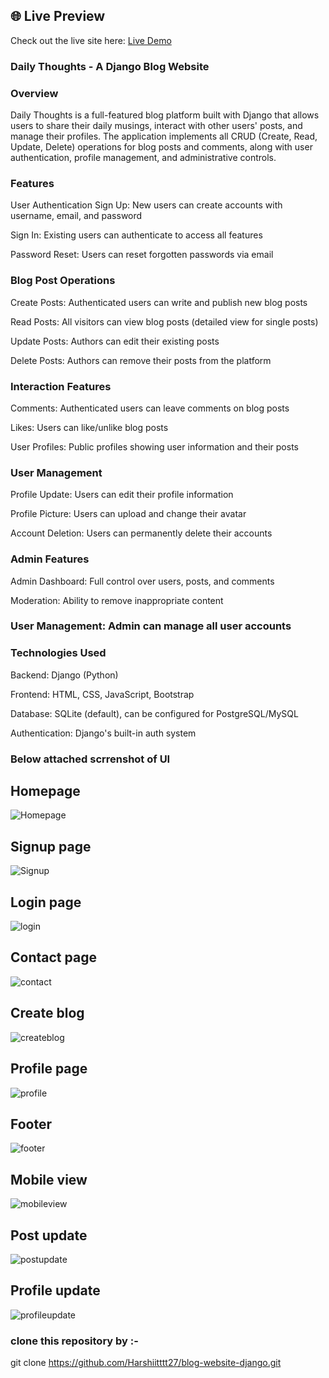 ## 🌐 Live Preview

Check out the live site here: [Live Demo](https://blog-website-django-3.onrender.com/)

### Daily Thoughts - A Django Blog Website
### Overview
Daily Thoughts is a full-featured blog platform built with Django that allows users to share their daily musings, interact with other users' posts, and manage their profiles. The application implements all CRUD (Create, Read, Update, Delete) operations for blog posts and comments, along with user authentication, profile management, and administrative controls.

### Features
User Authentication
Sign Up: New users can create accounts with username, email, and password

Sign In: Existing users can authenticate to access all features

Password Reset: Users can reset forgotten passwords via email

### Blog Post Operations
Create Posts: Authenticated users can write and publish new blog posts

Read Posts: All visitors can view blog posts (detailed view for single posts)

Update Posts: Authors can edit their existing posts

Delete Posts: Authors can remove their posts from the platform

### Interaction Features
Comments: Authenticated users can leave comments on blog posts

Likes: Users can like/unlike blog posts

User Profiles: Public profiles showing user information and their posts

### User Management
Profile Update: Users can edit their profile information

Profile Picture: Users can upload and change their avatar

Account Deletion: Users can permanently delete their accounts

### Admin Features
Admin Dashboard: Full control over users, posts, and comments

Moderation: Ability to remove inappropriate content

### User Management: Admin can manage all user accounts

### Technologies Used
Backend: Django (Python)

Frontend: HTML, CSS, JavaScript, Bootstrap

Database: SQLite (default), can be configured for PostgreSQL/MySQL

Authentication: Django's built-in auth system

### Below attached scrrenshot of UI

## Homepage 
![Homepage](https://github.com/Harshiitttt27/blog-website-django/blob/main/static/preview/Screenshot%202025-04-06%20185359.png?raw=true)

## Signup page 
![Signup](https://github.com/Harshiitttt27/blog-website-django/blob/main/static/preview/Screenshot%202025-04-06%20185432.png?raw=true)

## Login page 
![login](https://github.com/Harshiitttt27/blog-website-django/blob/main/static/preview/Screenshot%202025-04-06%20185409.png?raw=true)

## Contact page 
![contact](https://github.com/Harshiitttt27/blog-website-django/blob/main/static/preview/Screenshot%202025-04-06%20185443.png?raw=true)

## Create blog 
![createblog](https://github.com/Harshiitttt27/blog-website-django/blob/main/static/preview/Screenshot%202025-04-06%20185456.png?raw=true)

## Profile page 
![profile](https://github.com/Harshiitttt27/blog-website-django/blob/main/static/preview/Screenshot%202025-04-06%20185523.png?raw=true)

## Footer 
![footer](https://github.com/Harshiitttt27/blog-website-django/blob/main/static/preview/Screenshot%202025-04-06%20185615.png?raw=true)

## Mobile view
![mobileview](https://github.com/Harshiitttt27/blog-website-django/blob/main/static/preview/Screenshot%202025-04-06%20190011.png?raw=true)

## Post update 
![postupdate](https://github.com/Harshiitttt27/blog-website-django/blob/main/static/preview/Screenshot%202025-04-06%20190056.png?raw=true)

## Profile update 
![profileupdate](https://github.com/Harshiitttt27/blog-website-django/blob/main/static/preview/Screenshot%202025-04-06%20190106.png?raw=true)


### clone this repository by :-
git clone https://github.com/Harshiitttt27/blog-website-django.git
